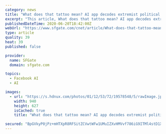 ```yaml
---
category: news
title: "What does that tattoo mean? AI app decodes extremist political symbols"
excerpt: "This article, What does that tattoo mean? AI app decodes extremist political symbols, originally appeared on CNET.com. You probably have no trouble recognizing the Confederate flag or the LGBTQ rainbow flag."
publishedDateTime: 2020-06-20T18:42:00Z
webUrl: "https://www.sfgate.com/cnet/article/What-does-that-tattoo-mean-AI-app-decodes-15354095.php"
type: article
quality: 39
heat: 39
published: false

provider:
  name: SFGate
  domain: sfgate.com

topics:
  - Facebook AI
  - AI

images:
  - url: "https://s.hdnux.com/photos/01/12/53/72/19578548/5/rawImage.jpg"
    width: 940
    height: 627
    isCached: true
    title: "What does that tattoo mean? AI app decodes extremist political symbols"

secured: "BpGVkyP0jPz+mHTXpR8RFSitZCVwtWFw1UMuIZXvHMVvf786iG9ITMl4stD1XVYmuDXR+UFppjxQIwE20RUU3j6BJMMilyGI1mYKe0Jry5VAJyGRrzz1E8hT1P2RdtSKmSyG5zJLXWhKG/Eh4rGzzyTfgP+qiwKJBFASggd/BhTt2kaY99TlXaTfqbS480n0pZwibiL3lO6tjEBm5vCz9UH6UhkCdMPYXWGtk1v1UMpOyvW09O2K17p12XWByyuDjl56LJEstDF4BcT3T2aYxZBW+T3toCn1NcNAloQAH0TKtc8L+Tq8H9xDUTTtea2HgZtbGrnTMlRFLyeblXnKeQ==;JQSa2s3KiTDsa8zaRkapZQ=="
---
```


